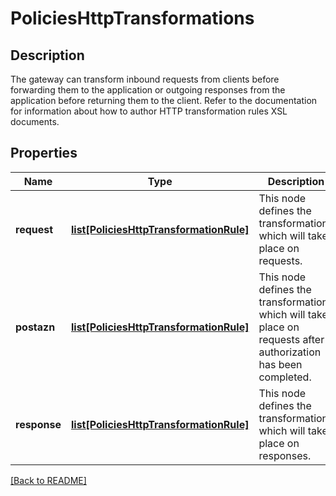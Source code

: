 # PoliciesHttpTransformations

## Description

The gateway can transform inbound requests from clients before forwarding them to the application or outgoing responses from the application before returning them to the client. Refer to the documentation for information about how to author HTTP transformation rules XSL documents.


## Properties

Name | Type | Description | Notes
------------ | ------------- | ------------- | -------------
**request** | [**list[PoliciesHttpTransformationRule]**](PoliciesHttpTransformationRule.md) | This node defines the transformations which will take place on requests.| [optional] 
**postazn** | [**list[PoliciesHttpTransformationRule]**](PoliciesHttpTransformationRule.md) | This node defines the transformations which will take place on requests after authorization has been completed.| [optional] 
**response** | [**list[PoliciesHttpTransformationRule]**](PoliciesHttpTransformationRule.md) | This node defines the transformations which will take place on responses.| [optional] 

[[Back to README]](../README.md)



